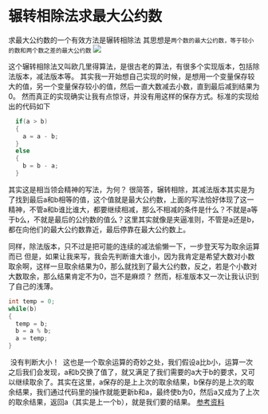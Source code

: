 # 辗转相除法求最大公约数
求最大公约数的一个有效方法是辗转相除法
其思想是`两个数的最大公约数，等于较小的数和两个数之差的最大公约数`
![](https://upload.wikimedia.org/wikipedia/commons/e/e2/Euclidean_algorithm_252_105_animation_flipped.gif)

这个辗转相除法又叫欧几里得算法，是很古老的算法，有很多个实现版本，包括除法版本，减法版本等。
其实我一开始想自己实现的时候，是想用一个变量保存较大的值，另一个变量保存较小的值，然后一直大数减去小数，直到最后减到结果为0。
然而真正的实现确实让我有点惊讶，并没有用这样的保存方式。标准的实现给出的代码如下

```c++
  if(a > b)
  {
    a = a - b;
  }
  else
  {
    b = b - a;
  }
```

其实这是相当领会精神的写法，为何？
很简答，辗转相除，其减法版本其实是为了找到最后a和b相等的值，这个值就是最大公约数，上面的写法恰好体现了这一精神，不管a和b谁比谁大，都要继续相减，那么不相减的条件是什么？不就是a等于b么，不就是最后的公约数的值么？这里其实就像是夹逼准则，不管是a还是b，都在向他们的最大公约数靠近，最后停靠在最大公约数上。

同样，除法版本，只不过是把可能的连续的减法偷懒一下，一步登天写为取余运算而已
但是，如果让我来写，我会先判断谁大谁小，因为我肯定是希望大数对小数取余啊，这样一旦取余结果为0，那么就找到了最大公约数，反之，若是个小数对大数取余，那么结果肯定不为0，岂不是麻烦？
然而，标准版本又一次让我认识到了自己的浅薄。

  ```c++
  int temp = 0;
  while(b)
  {
    temp = b;
    b = a % b;
    a = temp;
  }
  ```
  
  没有判断大小！
  这也是一个取余运算的奇妙之处，我们假设a比b小，运算一次之后我们会发现，a和b交换了值了，就又满足了我们需要的a大于b的要求，又可以继续取余了。其实在这里，a保存的是上上次的取余结果，b保存的是上次的取余结果，我们通过代码里的操作就能更新b和a，最终使b为0，然后a又成为了上次的取余结果，返回a（其实是上一个b），就是我们要的结果。
[参考资料](https://zh.wikipedia.org/wiki/%E8%BC%BE%E8%BD%89%E7%9B%B8%E9%99%A4%E6%B3%95#.E8.AE.A1.E7.AE.97.E6.9C.BA.E5.AE.9E.E7.8E.B0)
